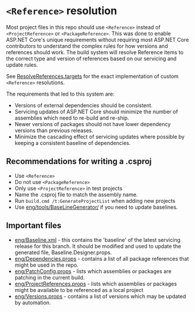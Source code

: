 `<Reference>` resolution
========================

Most project files in this repo should use `<Reference>` instead of `<ProjectReference>` or `<PackageReference>`.
This was done to enable ASP.NET Core's unique requirements without requiring most ASP.NET Core contributors
to understand the complex rules for how versions and references should work. The build system will resolve
Reference items to the correct type and version of references based on our servicing and update rules.

See [ResolveReferences.targets](/eng/targets/ResolveReferences.targets) for the exact implementation of custom
`<Reference>` resolutions.

The requirements that led to this system are:

* Versions of external dependencies should be consistent.
* Servicing updates of ASP.NET Core should minimize the number of assemblies which need to re-build and re-ship.
* Newer versions of packages should not have lower dependency versions than previous releases.
* Minimize the cascading effect of servicing updates where possible by keeping a consistent baseline of dependencies.

## Recommendations for writing a .csproj

* Use `<Reference>`
* Do not use `<PackageReference>`
* Only use `<ProjectReference>` in test projects
* Name the .csproj file to match the assembly name.
* Run `build.cmd /t:GenerateProjectList` when adding new projects
* Use [eng/tools/BaseLineGenerator/](/eng/tools/BaselineGenerator/README.md) if you need to update baselines.

## Important files

* [eng/Baseline.xml](/eng/Baseline.xml) - this contains the 'baseline' of the latest servicing release for this branch. It should be modified and used to update the generated file, Baseline.Designer.props.
* [eng/Dependencies.props](/eng/Dependencies.props) - contains a list of all package references that might be used in the repo.
* [eng/PatchConfig.props](/eng/PatchConfig.props) - lists which assemblies or packages are patching in the current build.
* [eng/ProjectReferences.props](/eng/ProjectReferences.props) - lists which assemblies or packages might be available to be referenced as a local project
* [eng/Versions.props](/eng/Versions.props) - contains a list of versions which may be updated by automation.
